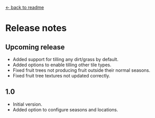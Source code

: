 [← back to readme](README.md)

# Release notes
## Upcoming release
* Added support for tilling any dirt/grass by default.
* Added options to enable tilling other tile types.
* Fixed fruit trees not producing fruit outside their normal seasons.
* Fixed fruit tree textures not updated correctly.

## 1.0
* Initial version.
* Added option to configure seasons and locations.
